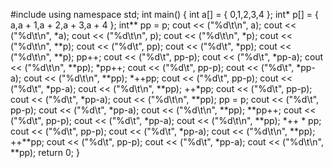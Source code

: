 #include <iostream>
using namespace std;
int main() {
	int a[] = { 0,1,2,3,4 };
	int* p[] = { a,a + 1,a + 2,a + 3,a + 4 };
	int** pp = p;
	cout << ("%d\t\n", a);
	cout << ("%d\t\n", *a);
	cout << ("%d\t\n", p);
	cout << ("%d\t\n", *p);
	cout << ("%d\t\n", **p);
	cout << ("%d\t", pp);
	cout << ("%d\t", *pp);
	cout << ("%d\t\n", **p);
	pp++;
	cout << ("%d\t", pp-p);
	cout << ("%d\t", *pp-a);
	cout << ("%d\t\n", **pp);
	*pp++;
	cout << ("%d\t", pp-p);
	cout << ("%d\t", *pp-a);
	cout << ("%d\t\n", **pp);
	*++pp;
	cout << ("%d\t", pp-p);
	cout << ("%d\t", *pp-a);
	cout << ("%d\t\n", **pp);
	++*pp;
	cout << ("%d\t", pp-p);
	cout << ("%d\t", *pp-a);
	cout << ("%d\t\n", **pp);
	pp = p;
	cout << ("%d\t", pp-p);
	cout << ("%d\t", *pp-a);
	cout << ("%d\t\n", **pp);
	**pp++;
	cout << ("%d\t", pp-p);
	cout << ("%d\t", *pp-a);
	cout << ("%d\t\n", **pp);
	*++ * pp;
	cout << ("%d\t", pp-p);
	cout << ("%d\t", *pp-a);
	cout << ("%d\t\n", **pp);
	++**pp;
	cout << ("%d\t", pp-p); 
	cout << ("%d\t", *pp-a);
	cout << ("%d\t\n", **pp);
	return 0;
}
